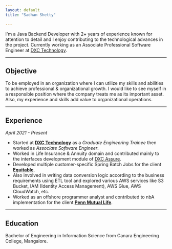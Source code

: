 ```yaml
---
layout: default
title: "Sadhan Shetty"

---
```

I'm a Java Backend Developer with 2+ years of experience known for attention to detail and I enjoy contributing to the technological advances in the project. Currently working as an Associate Professional Software Engineer at [DXC Technology](https://dxc.com/us/en).

---
## Objective
To be employed in an organization where I can utilize my skills and abilities to achieve professional & organizational growth. I would like to see myself in a responsible position where the company treats me as its important asset. Also, my experience and skills add value to organizational operations.

---
## Experience
_April 2021 - Present_ <br>
- Started at [**DXC Technology**](https://dxc.com/us/en) as a _Graduate Engineering Trainee_ then worked as _Associate Software Engineer_.
- Worked in Life Insurance & Annuity domain and contributed mainly to the interfaces development module of [DXC Assure](https://dxc.com/us/en/services/insurance-software-bps/dxc-insurance-software/dxc-assure-for-life-and-wealth).
- Developed multiple customer-specific Spring Batch Jobs for the client [**Equitable**](https://equitable.com/).
- Also involved in writing data conversion logic according to the business requirements using ETL tool and explored various AWS services like S3 Bucket, IAM (Identity Access Management), AWS Glue, AWS CloudWatch, etc.
- Worked as an offshore programmer analyst and contributed to nbA implementation for the client [**Penn Mutual Life**](https://www.pennmutual.com/).

---
## Education
Bachelor of Engineering in Information Science from Canara Engineering College, Mangalore.
